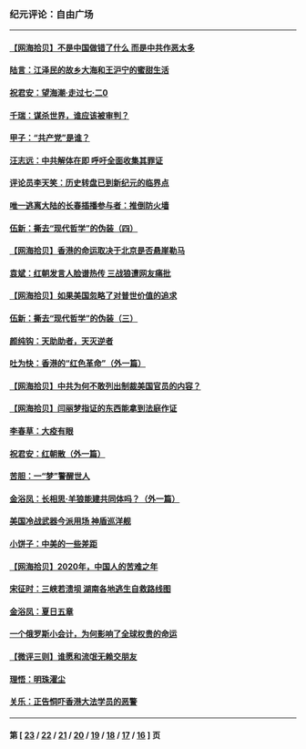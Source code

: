### 纪元评论：自由广场
---
#### [【网海拾贝】不是中国做错了什么 而是中共作恶太多](../../pages/nsc993/n12266774.md) 
#### [陆言：江泽民的故乡大海和王沪宁的蜜甜生活](../../pages/nsc993/n12266452.md) 
#### [祝君安：望海潮·走过七·二0](../../pages/nsc993/n12266434.md) 
#### [千瑞：谋杀世界，谁应该被审判？](../../pages/nsc993/n12266392.md) 
#### [甲子：“共产党”是谁？](../../pages/nsc993/n12266273.md) 
#### [汪志远：中共解体在即 呼吁全面收集其罪证](../../pages/nsc993/n12265708.md) 
#### [评论员李天笑：历史转盘已到新纪元的临界点](../../pages/nsc993/n12265680.md) 
#### [唯一逃离大陆的长春插播参与者：推倒防火墙](../../pages/nsc993/n12265261.md) 
#### [伍新：撕去“现代哲学”的伪装（四）](../../pages/nsc993/n12265555.md) 
#### [【网海拾贝】香港的命运取决于北京是否悬崖勒马](../../pages/nsc993/n12264850.md) 
#### [袁斌：红朝发言人脸谱热传 三战狼遭网友痛批](../../pages/nsc993/n12262196.md) 
#### [【网海拾贝】如果美国忽略了对普世价值的追求](../../pages/nsc993/n12260094.md) 
#### [伍新：撕去“现代哲学”的伪装（三）](../../pages/nsc993/n12257814.md) 
#### [颜纯钩：天助助者，天灭逆者](../../pages/nsc993/n12257239.md) 
#### [吐为快：香港的“红色革命”（外一篇）](../../pages/nsc993/n12257129.md) 
#### [【网海拾贝】中共为何不敢列出制裁美国官员的内容？](../../pages/nsc993/n12256499.md) 
#### [【网海拾贝】闫丽梦指证的东西能拿到法庭作证](../../pages/nsc993/n12254739.md) 
#### [李春草：大疫有眼](../../pages/nsc993/n12253231.md) 
#### [祝君安：红朝散（外一篇）](../../pages/nsc993/n12252340.md) 
#### [苦胆：一“梦”警醒世人](../../pages/nsc993/n12251661.md) 
#### [金浴凤：长相思·羊狼能建共同体吗？（外一篇）](../../pages/nsc993/n12251570.md) 
#### [美国冷战武器今派用场 神盾巡洋舰](../../pages/nsc993/n12251051.md) 
#### [小饼子：中美的一些差距](../../pages/nsc993/n12251198.md) 
#### [【网海拾贝】2020年，中国人的苦难之年](../../pages/nsc993/n12251012.md) 
#### [宋征时：三峡若溃坝 湖南各地逃生自救路线图](../../pages/nsc993/n12250151.md) 
#### [金浴凤：夏日五章](../../pages/nsc993/n12249556.md) 
#### [一个俄罗斯小会计，为何影响了全球权贵的命运](../../pages/nsc993/n12249523.md) 
#### [【微评三则】谁愿和流氓无赖交朋友](../../pages/nsc993/n12248892.md) 
#### [理悟：明珠濯尘](../../pages/nsc993/n12248839.md) 
#### [关乐：正告恫吓香港大法学员的恶警](../../pages/nsc993/n12248750.md) 

---
#### 第 [ [23](./23.md) / [22](./22.md) / [21](./21.md) / [20](./20.md) / [19](./19.md) / [18](./18.md) / [17](./17.md) / [16](./16.md) ] 页
